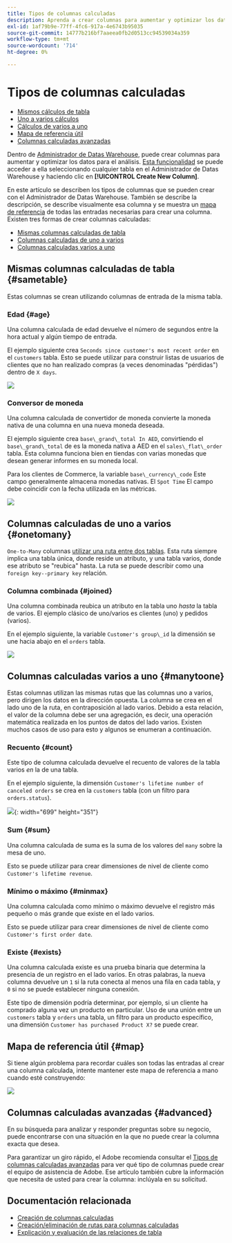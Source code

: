 ```yaml
---
title: Tipos de columnas calculadas
description: Aprenda a crear columnas para aumentar y optimizar los datos para el análisis.
exl-id: 1af79b9e-77ff-4fc6-917a-4e6743b95035
source-git-commit: 14777b216bf7aaeea0fb2d0513cc94539034a359
workflow-type: tm+mt
source-wordcount: '714'
ht-degree: 0%

---
```


# Tipos de columnas calculadas

* [Mismos cálculos de tabla](#sametable)
* [Uno a varios cálculos](#onetomany)
* [Cálculos de varios a uno](#manytoone)
* [Mapa de referencia útil](#map)
* [Columnas calculadas avanzadas](#advanced)

Dentro de [Administrador de Datas Warehouse](../data-warehouse-mgr/tour-dwm.md), puede crear columnas para aumentar y optimizar los datos para el análisis. [Esta funcionalidad](../data-warehouse-mgr/creating-calculated-columns.md) se puede acceder a ella seleccionando cualquier tabla en el Administrador de Datas Warehouse y haciendo clic en **[!UICONTROL Create New Column]**.

En este artículo se describen los tipos de columnas que se pueden crear con el Administrador de Datas Warehouse. También se describe la descripción, se describe visualmente esa columna y se muestra un [mapa de referencia](#map) de todas las entradas necesarias para crear una columna. Existen tres formas de crear columnas calculadas:

* [Mismas columnas calculadas de tabla](#sametable)
* [Columnas calculadas de uno a varios](#onetomany)
* [Columnas calculadas varios a uno](#manytoone)

## Mismas columnas calculadas de tabla {#sametable}

Estas columnas se crean utilizando columnas de entrada de la misma tabla.

### Edad {#age}

Una columna calculada de edad devuelve el número de segundos entre la hora actual y algún tiempo de entrada.

El ejemplo siguiente crea `Seconds since customer's most recent order` en el `customers` tabla. Esto se puede utilizar para construir listas de usuarios de clientes que no han realizado compras (a veces denominadas &quot;pérdidas&quot;) dentro de `X days`.

![](../../assets/age.gif)

### Conversor de moneda

Una columna calculada de convertidor de moneda convierte la moneda nativa de una columna en una nueva moneda deseada.

El ejemplo siguiente crea `base\_grand\_total In AED`, convirtiendo el `base\_grand\_total` de es la moneda nativa a AED en el `sales\_flat\_order` tabla. Esta columna funciona bien en tiendas con varias monedas que desean generar informes en su moneda local.

Para los clientes de Commerce, la variable `base\_currency\_code` Este campo generalmente almacena monedas nativas. El `Spot Time` El campo debe coincidir con la fecha utilizada en las métricas.

![](../../assets/currency_converter.png)

## Columnas calculadas de uno a varios {#onetomany}

`One-to-Many` columnas [utilizar una ruta entre dos tablas](../../data-analyst/data-warehouse-mgr/create-paths-calc-columns.md). Esta ruta siempre implica una tabla única, donde reside un atributo, y una tabla varios, donde ese atributo se &quot;reubica&quot; hasta. La ruta se puede describir como una `foreign key--primary key` relación.

### Columna combinada {#joined}

Una columna combinada reubica un atributo en la tabla uno *hasta* la tabla de varios. El ejemplo clásico de uno/varios es clientes (uno) y pedidos (varios).

En el ejemplo siguiente, la variable `Customer's group\_id` la dimensión se une hacia abajo en el `orders` tabla.

![](../../assets/joined_column.gif)

## Columnas calculadas varios a uno {#manytoone}

Estas columnas utilizan las mismas rutas que las columnas uno a varios, pero dirigen los datos en la dirección opuesta. La columna se crea en el lado uno de la ruta, en contraposición al lado varios. Debido a esta relación, el valor de la columna debe ser una agregación, es decir, una operación matemática realizada en los puntos de datos del lado varios. Existen muchos casos de uso para esto y algunos se enumeran a continuación.

### Recuento {#count}

Este tipo de columna calculada devuelve el recuento de valores de la tabla varios *en* la de una tabla.

En el ejemplo siguiente, la dimensión `Customer's lifetime number of canceled orders` se crea en la `customers` tabla (con un filtro para `orders.status`).

![](../../assets/many_to_one.gif){: width=&quot;699&quot; height=&quot;351&quot;}

### Sum {#sum}

Una columna calculada de suma es la suma de los valores del `many` sobre la mesa de uno.

Esto se puede utilizar para crear dimensiones de nivel de cliente como `Customer's lifetime revenue`.

### Mínimo o máximo {#minmax}

Una columna calculada como mínimo o máximo devuelve el registro más pequeño o más grande que existe en el lado varios.

Esto se puede utilizar para crear dimensiones de nivel de cliente como `Customer's first order date`.

### Existe {#exists}

Una columna calculada existe es una prueba binaria que determina la presencia de un registro en el lado varios. En otras palabras, la nueva columna devuelve un `1` si la ruta conecta al menos una fila en cada tabla, y `0` si no se puede establecer ninguna conexión.

Este tipo de dimensión podría determinar, por ejemplo, si un cliente ha comprado alguna vez un producto en particular. Uso de una unión entre un `customers` tabla y `orders` una tabla, un filtro para un producto específico, una dimensión `Customer has purchased Product X?` se puede crear.

## Mapa de referencia útil {#map}

Si tiene algún problema para recordar cuáles son todas las entradas al crear una columna calculada, intente mantener este mapa de referencia a mano cuando esté construyendo:

![](../../assets/merged_reference_map.png)

## Columnas calculadas avanzadas {#advanced}

En su búsqueda para analizar y responder preguntas sobre su negocio, puede encontrarse con una situación en la que no puede crear la columna exacta que desea.

Para garantizar un giro rápido, el Adobe recomienda consultar el [Tipos de columnas calculadas avanzadas](../../data-analyst/data-warehouse-mgr/adv-calc-columns.md) para ver qué tipo de columnas puede crear el equipo de asistencia de Adobe. Ese artículo también cubre la información que necesita de usted para crear la columna: inclúyala en su solicitud.

## Documentación relacionada

* [Creación de columnas calculadas](../../data-analyst/data-warehouse-mgr/creating-calculated-columns.md)
* [Creación/eliminación de rutas para columnas calculadas](../../data-analyst/data-warehouse-mgr/create-paths-calc-columns.md)
* [Explicación y evaluación de las relaciones de tabla](../../data-analyst/data-warehouse-mgr/table-relationships.md)
